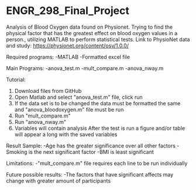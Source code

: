 # ENGR_298_Final_Project
Analysis of Blood Oxygen data found on Physionet. Trying to find the physical factor that has the greatest effect on blood oxygen values in a person., utilizing MATLAB to perform statistical tests. Link to PhysioNet data and study: https://physionet.org/content/osv/1.0.0/

Required programs:
-MATLAB
-Formatted excel file

Main Programs:
-anova_test.m
-mult_compare.m
-anova_nway.m

Tutorial:
1. Download files from GitHub
2. Open Matlab and select "anova_test.m" file, click run
3. If the data set is to be changed the data must be formatted the same and "anova_bloodoxygen.m" file must be run
4. Run "mult_compare.m"
5. Run "anova_nway.m"
6. Variables will contain analysis
After the test is run a figure and/or table will appear a long with the saved variables

Result Sample:
-Age has the greater significance over all other factors
-Smoking is the next significant factor
-BMI is least significant

Limitations:
-"mult_compare.m" file requires each line to be run individually

Future possible results:
-The factors that have significant affects may change with greater amount of participants
